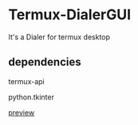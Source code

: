 # Termux-DialerGUI
It's a Dialer for termux desktop

## dependencies
termux-api

python.tkinter


<a href="https://user-images.githubusercontent.com/25087943/112320210-3012a780-8c85-11eb-8066-f656e2997ed3.png">preview</a>
